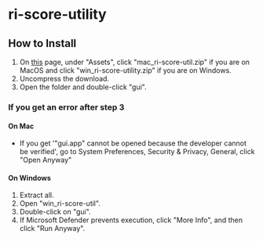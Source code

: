 # ri-score-utility

## How to Install

1. On [this](https://github.com/kevinbevin64/ri-score-utility/releases/tag/v0.9) page, under "Assets", click "mac_ri-score-util.zip" if you are on MacOS and click "win_ri-score-utility.zip" if you are on Windows.
2. Uncompress the download.
3. Open the folder and double-click "gui".

### If you get an error after step 3
#### On Mac
- If you get '"gui.app" cannot be opened because the developer cannot be verified', go to System Preferences, Security & Privacy, General, click "Open Anyway"
#### On Windows
1. Extract all.
2. Open "win_ri-score-util".
3. Double-click on "gui".
4. If Microsoft Defender prevents execution, click "More Info", and then click "Run Anyway". 
